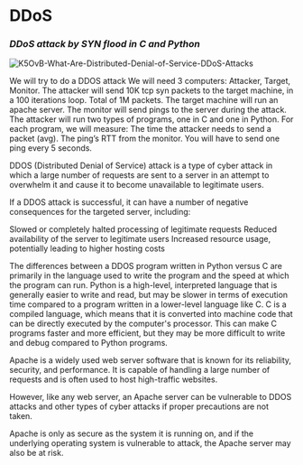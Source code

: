 # DDoS

### ***DDoS attack by SYN flood in C and Python***

![K5OvB-What-Are-Distributed-Denial-of-Service-DDoS-Attacks](https://user-images.githubusercontent.com/86716307/208322310-2424bc66-5a1b-4d24-9eb7-471b4433b6fe.png)


We will try to do a DDOS attack
We will need 3 computers: Attacker, Target, Monitor.
The attacker will send 10K tcp syn packets to the target machine, in a 100 iterations loop. Total of 1M packets. 
The target machine will run an apache server.
The monitor will send pings to the server during the attack.
The attacker will run two types of programs, one in C and one in Python.
For each program, we will measure:
The time the attacker needs to send a packet (avg).
The ping’s RTT from the monitor. You will have to send one ping every 5 seconds.


 DDOS (Distributed Denial of Service) attack is a type of cyber attack in which a large number of requests are sent to a server in an attempt to overwhelm it and cause it to become unavailable to legitimate users. 

If a DDOS attack is successful, it can have a number of negative consequences for the targeted server, including:

Slowed or completely halted processing of legitimate requests
Reduced availability of the server to legitimate users
Increased resource usage, potentially leading to higher hosting costs

The differences between a DDOS program written in Python versus C are primarily in the language used to write the program and the speed at which the program can run. 
Python is a high-level, interpreted language that is generally easier to write and read, but may be slower in terms of execution time compared to a program written in a lower-level language like C.
C is a compiled language, which means that it is converted into machine code that can be directly executed by the computer's processor. 
This can make C programs faster and more efficient, but they may be more difficult to write and debug compared to Python programs.

Apache is a widely used web server software that is known for its reliability, security, and performance. 
It is capable of handling a large number of requests and is often used to host high-traffic websites. 

However, like any web server, an Apache server can be vulnerable to DDOS attacks and other types of cyber attacks if proper precautions are not taken.

Apache is only as secure as the system it is running on, and if the underlying operating system is vulnerable to attack, the Apache server may also be at risk.







